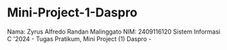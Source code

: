 # Mini-Project-1-Daspro
Nama: Zyrus Alfredo Randan Malinggato NIM: 2409116120 Sistem Informasi C '2024  - Tugas Pratikum, Mini Project (1) Daspro -
